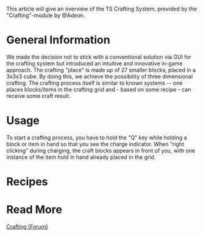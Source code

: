 This article will give an overview of the TS Crafting System, provided by the "Crafting"-module by @Adeon.

# General Information
We made the decision not to stick with a conventional solution via GUI for the crafting system but introduced an intuitive and innovative in-game approach. 
The crafting "place" is made up of 27 smaller blocks, placed in a 3x3x3 cube. By doing this, we achieve the possibility of three dimensional crafting. The crafting process itself is similar to known systems -- one places blocks/items in the crafting grid and - based on some recipe - can receive some craft result.

# Usage
To start a crafting process, you have to hold the "Q" key while holding a block or item in hand so that you see the charge indicator. When "right clicking" during charging, the craft blocks appears in front of you, with one instance of the item hold in hand already placed in the grid.

# Recipes

# Read More
[Crafting (Forum)](http://forum.movingblocks.net/threads/crafting.247/)